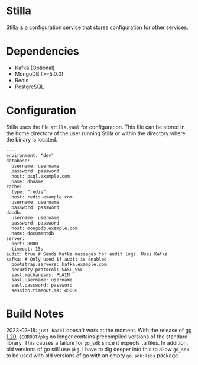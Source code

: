 # Stilla
Stilla is a configuration service that stores configuration for other services. 

# Dependencies 
* Kafka (Optional)
* MongoDB (>=5.0.0)
* Redis
* PostgreSQL

# Configuration
Stilla uses the file `stilla.yaml` for configuration. This file can be stored in the home directory of the user running Stilla or within the directory where the binary is located. 
```
---
environment: "dev"
database:
  username: username
  password: password
  host: psql.example.com
  name: dbname
cache:
  type: "redis"
  host: redis.example.com
  username: username
  password: password
docdb:
  username: username
  password: password
  host: mongodb.example.com
  name: documentdb
server:
  port: 8080
  timeout: 15s
audit: true # Sends Kafka messages for audit logs. Uses Kafka
kafka: # Only used if audit is enabled
  bootstrap.servers: kafka.example.com
  security.protocol: SASL_SSL
  sasl.mechanisms: PLAIN
  sasl.username: username
  sasl.password: password
  session.timeout.ms: 45000
```

# Build Notes
2023-03-18: `just bazel` doesn't work at the moment. With the release of [go 1.20](https://go.dev/doc/go1.20), `$GOROOT/pkg` no longer contains precompiled versions of the standard library. This causes a failure for `go_sdk` since it expects `.a` files. In addition, old versions of go still use `pkg`. I have to dig deeper into this to allow `go_sdk` to be used with old versions of go with an empty `go_sdk:libs` package.
